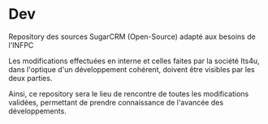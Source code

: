 Dev
===

Repository des sources SugarCRM (Open-Source) adapté aux besoins de l'INFPC

Les modifications effectuées en interne et celles faites par la société Its4u, dans l'optique d'un développement 
cohérent, doivent être visibles par les deux parties.

Ainsi, ce repository sera le lieu de rencontre de toutes les modifications validées, permettant de prendre connaissance
de l'avancée des développements.
